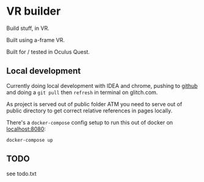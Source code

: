 # VR builder

Build stuff, in VR.

Built using a-frame VR.

Built for / tested in Oculus Quest.


## Local development

Currently doing local development with IDEA and chrome, pushing to [github](https://github.com/damned/vr-builder) and
doing a `git pull` then `refresh` in terminal on glitch.com.

As project is served out of public folder ATM you need to serve out of public directory to get correct relative
references in pages locally.

There's a `docker-compose` config setup to run this out of docker on [localhost:8080](http://localhost:8080/):

```
docker-compose up
```

## TODO

see todo.txt